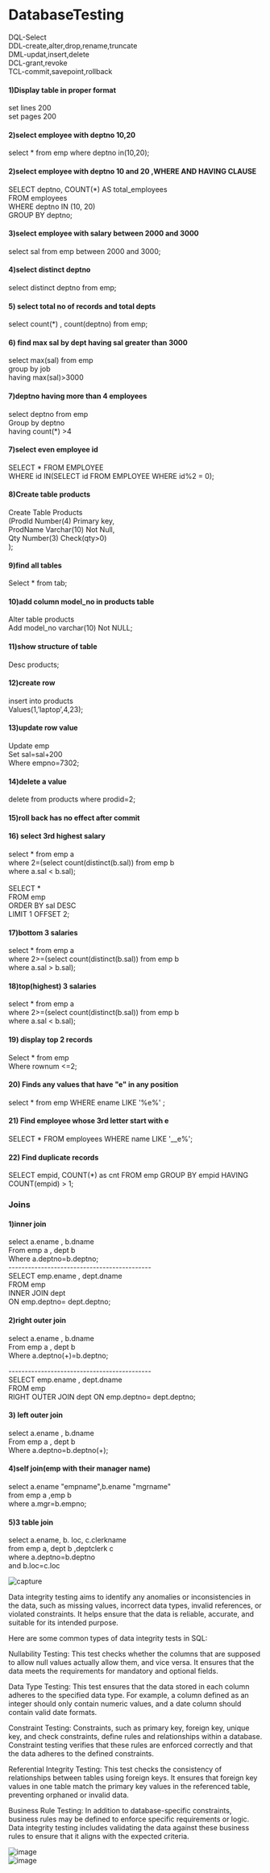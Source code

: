 # DatabaseTesting
DQL-Select</br>
DDL-create,alter,drop,rename,truncate</br>
DML-updat,insert,delete</br>
DCL-grant,revoke</br>
TCL-commit,savepoint,rollback</br>

#### 1)Display table in proper format
set  lines 200 <br>
 set pages 200<br>

#### 2)select employee with deptno 10,20
select *  from emp where deptno in(10,20);

#### 2)select employee with deptno 10 and 20 ,WHERE AND HAVING CLAUSE
SELECT deptno, COUNT(*) AS total_employees </br>
FROM employees </br>
WHERE deptno IN (10, 20) </br>
GROUP BY deptno; </br>

#### 3)select employee with  salary between 2000 and 3000
select sal from emp between 2000 and 3000;
#### 4)select distinct deptno
select distinct deptno from emp;
#### 5) select  total no of records and total depts 
select count(*) , count(deptno) from emp;
#### 6) find max sal by dept  having sal greater than 3000
select max(sal) from emp</br>
group by job</br>
having max(sal)>3000


#### 7)deptno having more than 4 employees
select deptno from emp</br>
Group by deptno</br>
having count(*) >4

#### 7)select even employee id
SELECT * FROM EMPLOYEE  </br>
WHERE id IN(SELECT id FROM EMPLOYEE WHERE id%2 = 0); </br>

#### 8)Create table products
Create Table Products </br>
(ProdId Number(4) Primary key, </br>
ProdName Varchar(10) Not Null, </br>
Qty Number(3) Check(qty>0) </br>
);

#### 9)find all tables
Select * from tab;

#### 10)add  column model_no in products table
Alter table products </br>
Add model_no varchar(10) Not NULL;

#### 11)show structure of table
Desc products;
#### 12)create row
insert into products </br>
Values(1,’laptop’,4,23);	

#### 13)update row value
Update emp </br>
Set sal=sal+200 </br>
Where empno=7302;

#### 14)delete a value
delete from products where prodid=2;

#### 15)roll back has no effect after commit

#### 16) select 3rd highest salary
select * from emp a </br>
where 2=(select count(distinct(b.sal)) from emp b </br>
where a.sal < b.sal);
</br>
</br>
SELECT *  </br>
FROM  emp  </br>
ORDER BY sal DESC </br>
LIMIT 1 OFFSET 2; </br>

#### 17)bottom 3 salaries
select * from emp a </br>
where 2>=(select count(distinct(b.sal)) from emp b </br>
where a.sal > b.sal);

#### 18)top(highest) 3 salaries
select * from emp a </br>
where 2>=(select count(distinct(b.sal)) from emp b </br>
where a.sal < b.sal);

#### 19) display top 2 records
Select *  from emp </br>
Where  rownum <=2;


#### 20) Finds any values that have "e" in any position
select * from emp 
WHERE ename LIKE '%e%'  ;

#### 21) Find employee whose 3rd letter start with e
SELECT * FROM employees WHERE name LIKE '__e%';

#### 22) Find duplicate records
SELECT empid, COUNT(*) as cnt
FROM emp
GROUP BY empid
HAVING COUNT(empid) > 1;

### Joins
#### 1)inner join
select a.ename , b.dname </br>
From emp a , dept b </br>
Where a.deptno=b.deptno; </br>
-------------------------------------------- </br>
SELECT emp.ename , dept.dname </br>
FROM emp </br>
INNER JOIN dept </br>
ON emp.deptno= dept.deptno; </br>

#### 2)right outer join
select a.ename , b.dname </br>
From emp a , dept b </br>
Where a.deptno(+)=b.deptno;

-------------------------------------------- </br>
SELECT emp.ename , dept.dname </br>
FROM emp </br>
RIGHT OUTER JOIN dept ON emp.deptno= dept.deptno;

#### 3) left outer join
select a.ename , b.dname </br>
From emp a , dept b </br>
Where a.deptno=b.deptno(+);

#### 4)self join(emp with their manager name)
select a.ename "empname",b.ename "mgrname" </br>
from emp a ,emp b </br>
where a.mgr=b.empno;

#### 5)3 table join
select a.ename, b. loc, c.clerkname </br>
from emp a, dept b ,deptclerk c </br>
where a.deptno=b.deptno </br>
and b.loc=c.loc

![capture](https://user-images.githubusercontent.com/24494133/51387929-ddda1700-1b4d-11e9-9551-f607e35bef14.PNG)

Data integrity testing aims to identify any anomalies or inconsistencies in the data, such as missing values, incorrect data types, invalid references, or violated constraints. It helps ensure that the data is reliable, accurate, and suitable for its intended purpose.

Here are some common types of data integrity tests in SQL:

Nullability Testing: This test checks whether the columns that are supposed to allow null values actually allow them, and vice versa. It ensures that the data meets the requirements for mandatory and optional fields.

Data Type Testing: This test ensures that the data stored in each column adheres to the specified data type. For example, a column defined as an integer should only contain numeric values, and a date column should contain valid date formats.

Constraint Testing: Constraints, such as primary key, foreign key, unique key, and check constraints, define rules and relationships within a database. Constraint testing verifies that these rules are enforced correctly and that the data adheres to the defined constraints.

Referential Integrity Testing: This test checks the consistency of relationships between tables using foreign keys. It ensures that foreign key values in one table match the primary key values in the referenced table, preventing orphaned or invalid data.

Business Rule Testing: In addition to database-specific constraints, business rules may be defined to enforce specific requirements or logic. Data integrity testing includes validating the data against these business rules to ensure that it aligns with the expected criteria.


![image](https://github.com/user-attachments/assets/5ed81b51-49a1-471c-88fc-d86ffbe9bfbe)
 </br>
![image](https://github.com/user-attachments/assets/02afee39-0a27-4014-a907-91e1fe44b7cd)


 
